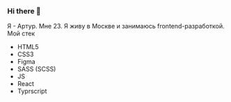 ### Hi there 👋 
  Я - Артур. Мне 23. Я живу в Москве и занимаюсь frontend-разработкой.
  Мой стек
  - HTML5
  - CSS3 
  - Figma
  - SASS (SCSS)
  - JS
  - React
  - Typrscript
 

<!--
